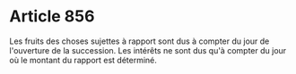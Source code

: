 # Article 856

Les fruits des choses sujettes à rapport sont dus à compter du jour de l'ouverture de la succession.   Les intérêts ne sont dus qu'à compter du jour où le montant du rapport est déterminé.